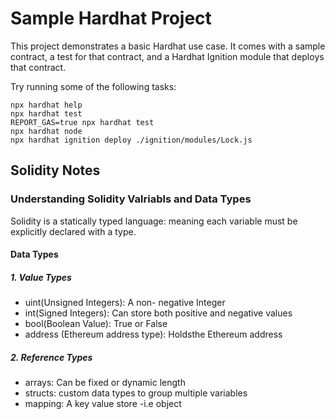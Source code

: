 # Sample Hardhat Project

This project demonstrates a basic Hardhat use case. It comes with a sample contract, a test for that contract, and a Hardhat Ignition module that deploys that contract.

Try running some of the following tasks:

```shell
npx hardhat help
npx hardhat test
REPORT_GAS=true npx hardhat test
npx hardhat node
npx hardhat ignition deploy ./ignition/modules/Lock.js
```
## Solidity Notes

### Understanding Solidity Valriabls and Data Types

Solidity is a statically typed language: meaning each variable must be explicitly declared with a type.

#### Data Types
##### 1. Value Types
- uint(Unsigned Integers): A non- negative Integer
- int(Signed Integers): Can store both positive and negative values
- bool(Boolean Value): True or False
- address (Ethereum address type): Holdsthe Ethereum address

##### 2. Reference Types 
- arrays: Can be fixed or dynamic length
- structs: custom data types to group multiple variables
- mapping: A key value store -i.e object


